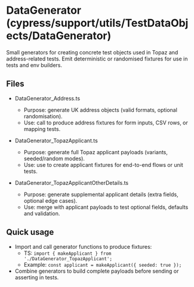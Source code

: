 # DataGenerator (cypress/support/utils/TestDataObjects/DataGenerator)

Small generators for creating concrete test objects used in Topaz and address-related tests. Emit deterministic or randomised fixtures for use in tests and env builders.

## Files

- DataGenerator_Address.ts  
  - Purpose: generate UK address objects (valid formats, optional randomisation).  
  - Use: call to produce address fixtures for form inputs, CSV rows, or mapping tests.

- DataGenerator_TopazApplicant.ts  
  - Purpose: generate full Topaz applicant payloads (variants, seeded/random modes).  
  - Use: use to create applicant fixtures for end-to-end flows or unit tests.

- DataGenerator_TopazApplicantOtherDetails.ts  
  - Purpose: generate supplemental applicant details (extra fields, optional edge cases).  
  - Use: merge with applicant payloads to test optional fields, defaults and validation.

## Quick usage

- Import and call generator functions to produce fixtures:
  - TS: `import { makeApplicant } from './DataGenerator_TopazApplicant';`
  - Example: `const applicant = makeApplicant({ seeded: true });`
- Combine generators to build complete payloads before sending or asserting in tests.
